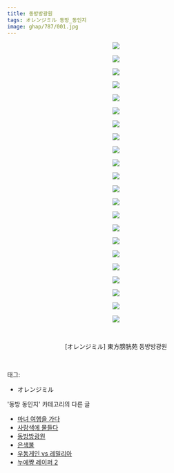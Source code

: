 ```yaml
---
title: 동방방광원
tags: オレンジミル 동방_동인지
image: ghap/787/001.jpg
---
```

<div class="article">
<p style="text-align: center; clear: none; float: none;"><img src="{{ site.nasurl }}/ghap/787/001.jpg"/></p>
<p style="text-align: center; clear: none; float: none;"><img src="{{ site.nasurl }}/ghap/787/002.jpg"/></p>
<p style="text-align: center; clear: none; float: none;"><img src="{{ site.nasurl }}/ghap/787/003.jpg"/></p>
<p style="text-align: center; clear: none; float: none;"><img src="{{ site.nasurl }}/ghap/787/004.jpg"/></p>
<p style="text-align: center; clear: none; float: none;"><img src="{{ site.nasurl }}/ghap/787/005.jpg"/></p>
<p style="text-align: center; clear: none; float: none;"><img src="{{ site.nasurl }}/ghap/787/006.jpg"/></p>
<p style="text-align: center; clear: none; float: none;"><img src="{{ site.nasurl }}/ghap/787/007.jpg"/></p>
<p style="text-align: center; clear: none; float: none;"><img src="{{ site.nasurl }}/ghap/787/008.jpg"/></p>
<p style="text-align: center; clear: none; float: none;"><img src="{{ site.nasurl }}/ghap/787/009.jpg"/></p>
<p style="text-align: center; clear: none; float: none;"><img src="{{ site.nasurl }}/ghap/787/010.jpg"/></p>
<p style="text-align: center; clear: none; float: none;"><img src="{{ site.nasurl }}/ghap/787/011.jpg"/></p>
<p style="text-align: center; clear: none; float: none;"><img src="{{ site.nasurl }}/ghap/787/012.jpg"/></p>
<p style="text-align: center; clear: none; float: none;"><img src="{{ site.nasurl }}/ghap/787/013.jpg"/></p>
<p style="text-align: center; clear: none; float: none;"><img src="{{ site.nasurl }}/ghap/787/014.jpg"/></p>
<p style="text-align: center; clear: none; float: none;"><img src="{{ site.nasurl }}/ghap/787/015.jpg"/></p>
<p style="text-align: center; clear: none; float: none;"><img src="{{ site.nasurl }}/ghap/787/016.jpg"/></p>
<p style="text-align: center; clear: none; float: none;"><img src="{{ site.nasurl }}/ghap/787/017.jpg"/></p>
<p style="text-align: center; clear: none; float: none;"><img src="{{ site.nasurl }}/ghap/787/018.jpg"/></p>
<p style="text-align: center; clear: none; float: none;"><img src="{{ site.nasurl }}/ghap/787/019.jpg"/></p>
<p style="text-align: center; clear: none; float: none;"><img src="{{ site.nasurl }}/ghap/787/020.jpg"/></p>
<p style="text-align: center; clear: none; float: none;"><img src="{{ site.nasurl }}/ghap/787/021.jpg"/></p>
<p style="text-align: center; clear: none; float: none;"><img src="{{ site.nasurl }}/ghap/787/022.jpg"/></p>
<p style="text-align: center; clear: none; float: none;"><br/></p>
<p style="text-align: center; clear: none; float: none;">[オレンジミル] 東方膀胱苑 동방방광원</p>
<p><br/></p>
</div><div class="tagTrail">
<p>태그: </p>
<ul>
<li>オレンジミル</li>
</ul>
</div><div class="another">
<p>'동방 동인지' 카테고리의 다른 글</p>
<ul>
<li><a href="/2016-07-09-ghap_789">마녀 여행을 가다</a></li>
<li><a href="/2016-07-09-ghap_788">사랑색에 물들다</a></li>
<li><a href="/2016-07-09-ghap_787">동방방광원</a></li>
<li><a href="/2016-07-09-ghap_786">은색불</a></li>
<li><a href="/2016-07-09-ghap_785">우동게인 vs 레밀리아</a></li>
<li><a href="/2016-07-09-ghap_784">누에쨩 레이퍼 2</a></li>
</ul>
</div><div class="cb_module cb_fluid">
<div class="cb_wrt cb_profile">
</div><!-- commentList close -->
</div>